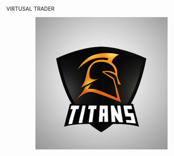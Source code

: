 VIRTUSAL TRADER

<p align="center">
  <img src="https://github.com/MalakaFernando/TestGits/blob/master/titans_logo_by_silverbutton-d3h7wtv.jpg" width="350"/>

</p>
